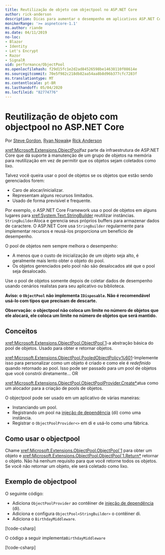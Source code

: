 ```yaml
---
title: Reutilização de objeto com objectpool no ASP.NET Core
author: rick-anderson
description: Dicas para aumentar o desempenho em aplicativos ASP.NET Core usando o objectpool.
monikerRange: '>= aspnetcore-1.1'
ms.author: riande
ms.date: 04/11/2019
no-loc:
- Blazor
- Identity
- Let's Encrypt
- Razor
- SignalR
uid: performance/ObjectPool
ms.openlocfilehash: f29d15fc1e2d2ad84526598be14638110f08614e
ms.sourcegitcommit: 70e5f982c218db82aa54aa8b8d96b377cfc7283f
ms.translationtype: MT
ms.contentlocale: pt-BR
ms.lasthandoff: 05/04/2020
ms.locfileid: "82774776"
---
```

# <a name="object-reuse-with-objectpool-in-aspnet-core"></a>Reutilização de objeto com objectpool no ASP.NET Core

Por [Steve Gordon](https://twitter.com/stevejgordon), [Ryan Nowak](https://github.com/rynowak)e [Rick Anderson](https://twitter.com/RickAndMSFT)

<xref:Microsoft.Extensions.ObjectPool>faz parte da infraestrutura de ASP.NET Core que dá suporte à manutenção de um grupo de objetos na memória para reutilização em vez de permitir que os objetos sejam coletados como lixo.

Talvez você queira usar o pool de objetos se os objetos que estão sendo gerenciados forem:

- Caro de alocar/inicializar.
- Representam alguns recursos limitados.
- Usado de forma previsível e frequente.

Por exemplo, o ASP.NET Core Framework usa o pool de objetos em alguns lugares para <xref:System.Text.StringBuilder> reutilizar instâncias. `StringBuilder`Aloca e gerencia seus próprios buffers para armazenar dados de caractere. O ASP.NET Core usa `StringBuilder` regularmente para implementar recursos e reusá-los proporciona um benefício de desempenho.

O pool de objetos nem sempre melhora o desempenho:

- A menos que o custo de inicialização de um objeto seja alto, é geralmente mais lento obter o objeto do pool.
- Os objetos gerenciados pelo pool não são desalocados até que o pool seja desalocado.

Use o pool de objetos somente depois de coletar dados de desempenho usando cenários realistas para seu aplicativo ou biblioteca.

**Aviso: o `ObjectPool` não implementa `IDisposable`. Não é recomendável usá-lo com tipos que precisam de descarte.**

**Observação: o objectpool não coloca um limite no número de objetos que ele alocará, ele coloca um limite no número de objetos que será mantido.**

## <a name="concepts"></a>Conceitos

<xref:Microsoft.Extensions.ObjectPool.ObjectPool`1>-a abstração básica do pool de objetos. Usado para obter e retornar objetos.

<xref:Microsoft.Extensions.ObjectPool.PooledObjectPolicy%601>-Implemente isso para personalizar como um objeto é criado e como ele é *redefinido* quando retornado ao pool. Isso pode ser passado para um pool de objetos que você constrói diretamente... OR

<xref:Microsoft.Extensions.ObjectPool.ObjectPoolProvider.Create*>atua como um alocador para a criação de pools de objetos.
<!-- REview, there is no ObjectPoolProvider<T> -->

O objectpool pode ser usado em um aplicativo de várias maneiras:

* Instanciando um pool.
* Registrando um pool na [injeção de dependência](xref:fundamentals/dependency-injection) (di) como uma instância.
* Registrar o `ObjectPoolProvider<>` em di e usá-lo como uma fábrica.

## <a name="how-to-use-objectpool"></a>Como usar o objectpool

Chame <xref:Microsoft.Extensions.ObjectPool.ObjectPool`1> para obter um objeto e <xref:Microsoft.Extensions.ObjectPool.ObjectPool`1.Return*> retornar o objeto.  Não há nenhum requisito para que você retorne todos os objetos. Se você não retornar um objeto, ele será coletado como lixo.

## <a name="objectpool-sample"></a>Exemplo de objectpool

O seguinte código:

* Adiciona `ObjectPoolProvider` ao contêiner de [injeção de dependência](xref:fundamentals/dependency-injection) (di).
* Adiciona e configura `ObjectPool<StringBuilder>` o contêiner di.
* Adiciona o `BirthdayMiddleware`.

[!code-csharp[](ObjectPool/ObjectPoolSample/Startup.cs?name=snippet)]

O código a seguir implementa`BirthdayMiddleware`

[!code-csharp[](ObjectPool/ObjectPoolSample/BirthdayMiddleware.cs?name=snippet)]
